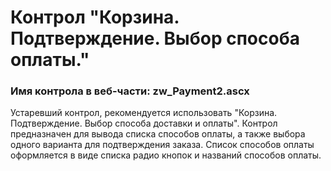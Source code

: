 ﻿---
description: 2.4.9.1
---
# Контрол "Корзина. Подтверждение. Выбор способа оплаты."
### Имя контрола в веб-части: zw_Payment2.ascx
Устаревший контрол, рекомендуется использовать "Корзина. Подтверждение. Выбор способа доставки и оплаты".
Контрол предназначен для вывода списка способов оплаты, а также выбора одного варианта для подтверждения заказа.
Список способов оплаты оформляется в виде списка радио кнопок и названий способов оплаты.
